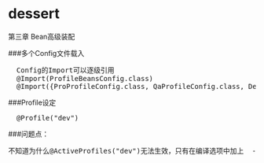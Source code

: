 # dessert
第三章 Bean高级装配

###多个Config文件载入　
<pre>
  Config的Import可以逐级引用
  @Import(ProfileBeansConfig.class)
  @Import({ProProfileConfig.class, QaProfileConfig.class, DevProfileConfig.class})
</pre>

###Profile设定
<pre>
  @Profile("dev")
</pre>

###问题点：
<pre>
不知道为什么@ActiveProfiles("dev")无法生效，只有在编译选项中加上  -Dspring.profiles.active="pro"　才有用
</pre>
